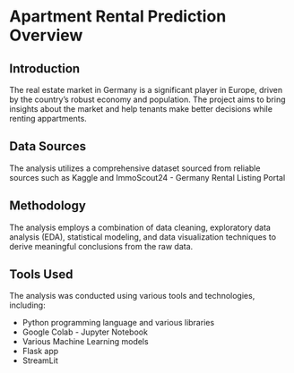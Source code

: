 



# Apartment Rental Prediction Overview

## Introduction

The real estate market in Germany is a significant player in Europe, driven by the country’s robust economy and population.
The project aims to bring insights about the market and help tenants make better decisions while renting appartments.

## Data Sources

The analysis utilizes a comprehensive dataset sourced from reliable sources such as Kaggle and ImmoScout24 - Germany Rental Listing Portal

## Methodology

The analysis employs a combination of data cleaning, exploratory data analysis (EDA), statistical modeling, and data visualization techniques to derive meaningful conclusions from the raw data.

## Tools Used

The analysis was conducted using various tools and technologies, including:
- Python programming language and various libraries
- Google Colab - Jupyter Notebook
- Various Machine Learning models
- Flask app
- StreamLit
